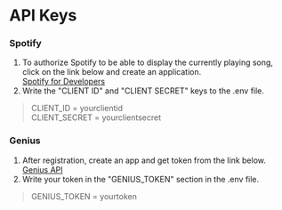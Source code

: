 # API Keys

### Spotify
1. To authorize Spotify to be able to display the currently playing song, click on the link below and create an application.<br>
<a href="https://developer.spotify.com/dashboard">Spotify for Developers</a>
2. Write the "CLIENT ID" and "CLIENT SECRET" keys to the .env file.
> CLIENT_ID = yourclientid<br>
> CLIENT_SECRET = yourclientsecret

### Genius
1. After registration, create an app and get token from the link below.<br>
<a href="https://genius.com/api-clients">Genius API</a>
2. Write your token in the "GENIUS_TOKEN" section in the .env file.
> GENIUS_TOKEN = yourtoken

